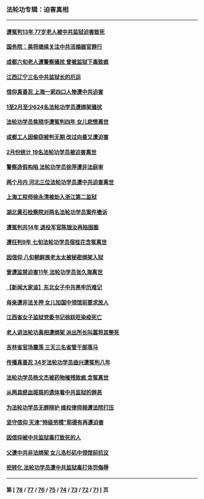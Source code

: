 ### 法轮功专辑：迫害真相
---
#### [遭冤判13年 77岁老人被中共监狱迫害致死](../../pages/nf4379/n13953812.md?03250430) 
#### [国务院：美将继续关注中共活摘器官罪行](../../pages/nf4379/n13954656.md?03250430) 
#### [成都六旬老人遭警察骚扰 曾被监狱下毒致疯](../../pages/nf4379/n13952299.md?03250430) 
#### [江西辽宁三名中共监狱长的厄运](../../pages/nf4379/n13951740.md?03250430) 
#### [信仰真善忍 上海一家四口人惨遭中共迫害](../../pages/nf4379/n13950973.md?03250430) 
#### [1至2月至少624名法轮功学员遭绑架骚扰](../../pages/nf4379/n13950181.md?03250430) 
#### [法轮功学员焦晓华遭冤判四年 女儿悲愤离世](../../pages/nf4379/n13949614.md?03250430) 
#### [成都工人因偷窃被判无期 改过向善又遭迫害](../../pages/nf4379/n13948561.md?03250430) 
#### [2月份统计 19名法轮功学员被迫害离世](../../pages/nf4379/n13947335.md?03250430) 
#### [警察造假构陷 法轮功学员徐萍遭非法庭审](../../pages/nf4379/n13946469.md?03250430) 
#### [两个月内 河北三位法轮功学员遭中共迫害离世](../../pages/nf4379/n13945856.md?03250430) 
#### [上海工程师徐永清被劫入浙江第二监狱](../../pages/nf4379/n13945041.md?03250430) 
#### [湖北黄石检察院对两名法轮功学员案件撤诉](../../pages/nf4379/n13944382.md?03250430) 
#### [遭冤判共14年 退役军官陈银汝再陷囹圄](../../pages/nf4379/n13943569.md?03250430) 
#### [遭枉判9年 七旬法轮功学员宿桂花含冤离世](../../pages/nf4379/n13943708.md?03250430) 
#### [因信仰 八旬朝鲜族老太太被秘密绑架入狱](../../pages/nf4379/n13942333.md?03250430) 
#### [曾遭监禁迫害11年 法轮功学员张久海离世](../../pages/nf4379/n13941569.md?03250430) 
#### [【新闻大家谈】东北女子中共黑牢历难记](../../pages/nf4379/n13942450.md?03250430) 
#### [母亲遭非法关押 女儿加国中领馆前要求放人](../../pages/nf4379/n13941094.md?03250430) 
#### [江西省女子监狱党委书记徐跃旺染疫死亡](../../pages/nf4379/n13940039.md?03250430) 
#### [老人讲法轮功真相遭绑架 派出所长叫嚣将其整死](../../pages/nf4379/n13939553.md?03250430) 
#### [吉林省官场震荡 三天三名省管干部落马](../../pages/nf4379/n13939851.md?03250430) 
#### [传播真善忍 34岁法轮功学员曲兴遭冤判八年](../../pages/nf4379/n13939536.md?03250430) 
#### [法轮功学员杨文杰被药物摧残致疯 含冤离世](../../pages/nf4379/n13938659.md?03250430) 
#### [从两具瘀血斑斑的遗体看中共监狱的罪恶](../../pages/nf4379/n13936388.md?03250430) 
#### [为法轮功学员无罪辩护 维权律师频遭法院打压](../../pages/nf4379/n13937296.md?03250430) 
#### [坚守信仰 天津“特级劳模”郭德有再遭迫害](../../pages/nf4379/n13934725.md?03250430) 
#### [因信仰被中共监狱毒打致死的人](../../pages/nf4379/n13934141.md?03250430) 
#### [父遭中共非法绑架 女儿洛杉矶中领馆前抗议](../../pages/nf4379/n13933807.md?03250430) 
#### [拒转化 法轮功学员遭中共监狱毒打体罚侮辱](../../pages/nf4379/n13928989.md?03250430) 

---
#### 第 [ [78](./78.md?03250430) / [77](./77.md?03250430) / [76](./76.md?03250430) / [75](./75.md?03250430) / [74](./74.md?03250430) / [73](./73.md?03250430) / [72](./72.md?03250430) / [71](./71.md?03250430) ] 页
